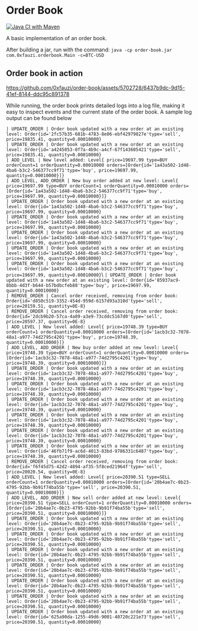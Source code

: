 # Order Book

[![Java CI with Maven](https://github.com/0xfauzi/order-book/actions/workflows/maven.yml/badge.svg)](https://github.com/0xfauzi/order-book/actions/workflows/maven.yml)

A basic implementation of an order book.

After building a jar, run with the command:
`java -cp order-book.jar com.0xfauzi.orderbook.Main -c=BTC-USD`


## Order book in action
https://github.com/0xfauzi/order-book/assets/5702728/6437b9dc-9d15-41ef-8144-ddc95c891378

While running, the order book prints detailed logs into a log file, making it easy to inspect events and the current state of the order book.
A sample log output can be found below

`| UPDATE_ORDER | Order book updated with a new order at an existing level: Order{id='2fc57b35-681b-4783-8e06-ebf42979827e'type='sell', price=19835.41, quantity=0.00010000}`\
`| UPDATE_ORDER | Order book updated with a new order at an existing level: Order{id='a4245053-0f7a-4b9c-a4cf-67f143605421'type='sell', price=19835.41, quantity=0.00010000}`\
`| ADD_LEVEL | New level added: Level{ price=19697.99 type=BUY orderCount=1 orderQuantity=0.00010000 orders=[Order{id='1a43a502-1d48-4ba6-b3c2-546377cc9f71'type='buy', price=19697.99, quantity=0.00010000}]}`\
`| ADD_LEVEL, ADD_ORDER | New buy order added at new level: Level{ price=19697.99 type=BUY orderCount=1 orderQuantity=0.00010000 orders=[Order{id='1a43a502-1d48-4ba6-b3c2-546377cc9f71'type='buy', price=19697.99, quantity=0.00010000}]}`\
`| UPDATE_ORDER | Order book updated with a new order at an existing level: Order{id='1a43a502-1d48-4ba6-b3c2-546377cc9f71'type='buy', price=19697.99, quantity=0.00010000}`\
`| UPDATE_ORDER | Order book updated with a new order at an existing level: Order{id='1a43a502-1d48-4ba6-b3c2-546377cc9f71'type='buy', price=19697.99, quantity=0.00010000}`\
`| UPDATE_ORDER | Order book updated with a new order at an existing level: Order{id='1a43a502-1d48-4ba6-b3c2-546377cc9f71'type='buy', price=19697.99, quantity=0.00010000}`\
`| UPDATE_ORDER | Order book updated with a new order at an existing level: Order{id='1a43a502-1d48-4ba6-b3c2-546377cc9f71'type='buy', price=19697.99, quantity=0.00010000}`\
`| UPDATE_ORDER | Order book updated with a new order at an existing level: Order{id='1a43a502-1d48-4ba6-b3c2-546377cc9f71'type='buy', price=19697.99, quantity=0.00010000}`\ 
`| UPDATE_ORDER | Order book updated with a new order at an existing level: Order{id='85937ac9-8bbb-4d3f-b644-b57bdbcfeb88'type='buy', price=19697.99, quantity=0.00010000}`\
`| REMOVE_ORDER | Cancel order received, removing from order book: Order{id='d850c519-3352-454d-959d-6157d93a310d'type='sell', price=20159.51, quantity=0E-8}`\
`| REMOVE_ORDER | Cancel order received, removing from order book: Order{id='2dcb9b20-57ca-4a89-a3e9-73cddc5167d0'type='sell', price=20597.37, quantity=0E-8}`\
`| ADD_LEVEL | New level added: Level{ price=19748.39 type=BUY orderCount=1 orderQuantity=0.00010000 orders=[Order{id='1acb3c32-7078-48a1-a977-74d2795c4201'type='buy', price=19748.39, quantity=0.00010000}]}`\
`| ADD_LEVEL, ADD_ORDER | New buy order added at new level: Level{ price=19748.39 type=BUY orderCount=1 orderQuantity=0.00010000 orders=[Order{id='1acb3c32-7078-48a1-a977-74d2795c4201'type='buy', price=19748.39, quantity=0.00010000}]}`\
`| UPDATE_ORDER | Order book updated with a new order at an existing level: Order{id='1acb3c32-7078-48a1-a977-74d2795c4201'type='buy', price=19748.39, quantity=0.00010000}`\
`| UPDATE_ORDER | Order book updated with a new order at an existing level: Order{id='1acb3c32-7078-48a1-a977-74d2795c4201'type='buy', price=19748.39, quantity=0.00010000}`\
`| UPDATE_ORDER | Order book updated with a new order at an existing level: Order{id='1acb3c32-7078-48a1-a977-74d2795c4201'type='buy', price=19748.39, quantity=0.00010000}`\
`| UPDATE_ORDER | Order book updated with a new order at an existing level: Order{id='1acb3c32-7078-48a1-a977-74d2795c4201'type='buy', price=19748.39, quantity=0.00010000}`\
`| UPDATE_ORDER | Order book updated with a new order at an existing level: Order{id='1acb3c32-7078-48a1-a977-74d2795c4201'type='buy', price=19748.39, quantity=0.00010000}`\
`| UPDATE_ORDER | Order book updated with a new order at an existing level: Order{id='46fb71f9-ac6d-4013-83bd-9786331c6487'type='buy', price=19748.39, quantity=0.00010000}`\
`| REMOVE_ORDER | Cancel order received, removing from order book: Order{id='f6f45d75-42d2-4894-af35-5f8ced21964f'type='sell', price=20020.54, quantity=0E-8}`\
`| ADD_LEVEL | New level added: Level{ price=20390.51 type=SELL orderCount=1 orderQuantity=0.00010000 orders=[Order{id='20b4ae7c-0b23-4795-92bb-9b91f74ba55b'type='sell', price=20390.51, quantity=0.00010000}]}`\
`| ADD_LEVEL, ADD_ORDER | New sell order added at new level: Level{ price=20390.51 type=SELL orderCount=1 orderQuantity=0.00010000 orders=[Order{id='20b4ae7c-0b23-4795-92bb-9b91f74ba55b'type='sell', price=20390.51, quantity=0.00010000}]}`\
`| UPDATE_ORDER | Order book updated with a new order at an existing level: Order{id='20b4ae7c-0b23-4795-92bb-9b91f74ba55b'type='sell', price=20390.51, quantity=0.00010000}`\
`| UPDATE_ORDER | Order book updated with a new order at an existing level: Order{id='20b4ae7c-0b23-4795-92bb-9b91f74ba55b'type='sell', price=20390.51, quantity=0.00010000}`\
`| UPDATE_ORDER | Order book updated with a new order at an existing level: Order{id='20b4ae7c-0b23-4795-92bb-9b91f74ba55b'type='sell', price=20390.51, quantity=0.00010000}`\
`| UPDATE_ORDER | Order book updated with a new order at an existing level: Order{id='20b4ae7c-0b23-4795-92bb-9b91f74ba55b'type='sell', price=20390.51, quantity=0.00010000}`\
`| UPDATE_ORDER | Order book updated with a new order at an existing level: Order{id='20b4ae7c-0b23-4795-92bb-9b91f74ba55b'type='sell', price=20390.51, quantity=0.00010000}`\
`| UPDATE_ORDER | Order book updated with a new order at an existing level: Order{id='20b4ae7c-0b23-4795-92bb-9b91f74ba55b'type='sell', price=20390.51, quantity=0.00010000}`\
`| UPDATE_ORDER | Order book updated with a new order at an existing level: Order{id='625a90da-1255-49d6-9001-40720c221e73'type='sell', price=20390.51, quantity=0.00010000}`
